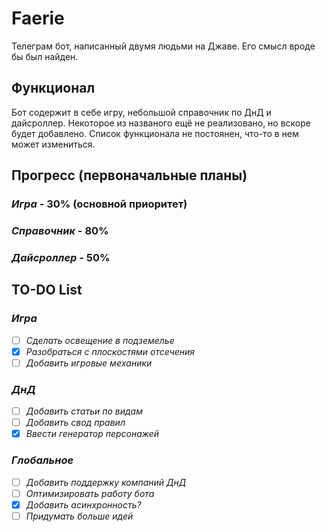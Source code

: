 # Faerie
Телеграм бот, написанный двумя людьми на Джаве. Его смысл вроде бы был найден.

## Функционал
Бот содержит в себе игру, небольшой справочник по ДнД и дайсроллер.
Некоторое из названого ещё не реализовано, но вскоре будет добавлено.
Список функционала не постоянен, что-то в нем может измениться.

## Прогресс (первоначальные планы)
### *Игра* - 30% (основной приоритет)
### *Справочник* - 80%
### *Дайсроллер* - 50%

## TO-DO List
### *Игра*
- [ ] *Сделать освещение в подземелье*
- [x] *Разобраться с плоскостями отсечения*
- [ ] *Добавить игровые механики*
### *ДнД*
- [ ] *Добавить статьи по видам*
- [ ] *Добавить свод правил*
- [x] *Ввести генератор персонажей*
### *Глобальное*
- [ ] *Добавить поддержку компаний ДнД*
- [ ] *Оптимизировать работу бота*
- [x] *Добавить асинхронность?*
- [ ] *Придумать больше идей*
